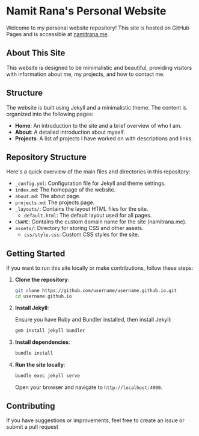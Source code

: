 # Namit Rana's Personal Website

Welcome to my personal website repository! This site is hosted on GitHub Pages and is accessible at [namitrana.me](https://namitrana.me).

## About This Site

This website is designed to be minimalistic and beautiful, providing visitors with information about me, my projects, and how to contact me.

## Structure

The website is built using Jekyll and a minimalistic theme. The content is organized into the following pages:

- **Home**: An introduction to the site and a brief overview of who I am.
- **About**: A detailed introduction about myself.
- **Projects**: A list of projects I have worked on with descriptions and links.

## Repository Structure

Here's a quick overview of the main files and directories in this repository:

- `_config.yml`: Configuration file for Jekyll and theme settings.
- `index.md`: The homepage of the website.
- `about.md`: The about page.
- `projects.md`: The projects page.
- `_layouts/`: Contains the layout HTML files for the site.
  - `default.html`: The default layout used for all pages.
- `CNAME`: Contains the custom domain name for the site (namitrana.me).
- `assets/`: Directory for storing CSS and other assets.
  - `css/style.css`: Custom CSS styles for the site.

## Getting Started

If you want to run this site locally or make contributions, follow these steps:

1. **Clone the repository**:

    ```sh
    git clone https://github.com/username/username.github.io.git
    cd username.github.io
    ```

2. **Install Jekyll**:

    Ensure you have Ruby and Bundler installed, then install Jekyll:

    ```sh
    gem install jekyll bundler
    ```

3. **Install dependencies**:

    ```sh
    bundle install
    ```

4. **Run the site locally**:

    ```sh
    bundle exec jekyll serve
    ```

    Open your browser and navigate to `http://localhost:4000`.

## Contributing

If you have suggestions or improvements, feel free to create an issue or submit a pull request
